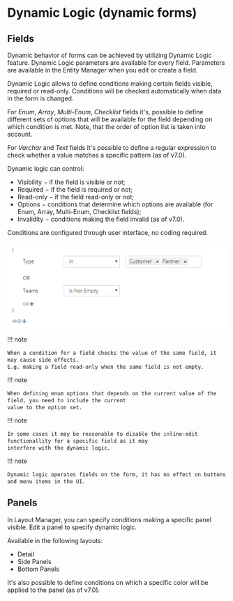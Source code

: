 # Dynamic Logic (dynamic forms)

## Fields

Dynamic behavior of forms can be achieved by utilizing Dynamic Logic feature. Dynamic Logic parameters are available
for every field. Parameters are available in the Entity Manager when you edit or create a field.

Dynamic Logic allows to define conditions making certain fields visible, required or read-only. Conditions will be
checked automatically when data in the form is changed.

For *Enum*, *Array*, *Multi-Enum*, *Checklist* fields it's, possible to define different sets of options that will be
available for the field depending on which condition is met. Note, that the order of option list is taken into account.

For *Varchar* and *Text* fields it's possible to define a regular expression to check whether a value matches a specific
pattern (as of v7.0).

Dynamic logic can control:

* Visibility − if the field is visible or not;
* Required − if the field is required or not;
* Read-only − if the field read-only or not;
* Options − conditions that determine which options are available (for Enum, Array, Multi-Enum, Checklist fields);
* Invalidity − conditions making the field invalid (as of v7.0).

Conditions are configured through user interface, no coding required.

![Condition builder](https://raw.githubusercontent.com/espocrm/documentation/master/docs/_static/images/administration/dynamic-logic/1.png)

!!! note

    When a condition for a field checks the value of the same field, it may cause side effects.
    E.g. making a field read-only when the same field is not empty.
    
!!! note

    When defining enum options that depends on the current value of the field, you need to include the current
    value to the option set.
    
!!! note

    In some cases it may be reasonable to disable the inline-edit functionallity for a specific field as it may
    interfere with the dynamic logic.
    
!!! note

    Dynamic logic operates fields on the form, it has no effect on buttons and menu items in the UI.

## Panels

In Layout Manager, you can specify conditions making a specific panel visible. Edit a panel to specify dynamic logic.

Available in the following layouts:

* Detail
* Side Panels
* Bottom Panels

It's also possible to define conditions on which a specific color will be applied to the panel (as of v7.0).

